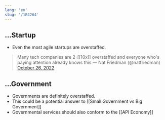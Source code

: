 ```yaml
---
lang: 'en'
slug: '/1B4264'
---
```


## ...Startup

- Even the most agile startups are overstaffed.

> Many tech companies are 2-[[10x]] overstaffed and everyone who's paying attention already knows this — Nat Friedman (@natfriedman)
> <a href="https://twitter.com/natfriedman/status/1585399067906932736?ref_src=twsrc%5Etfw">October 26, 2022</a></blockquote>

## ...Government

- Governments are definitely overstaffed.
- This could be a potential answer to [[Small Government vs Big Government]]
- Governmental services should also conform to the [[API Economy]]
